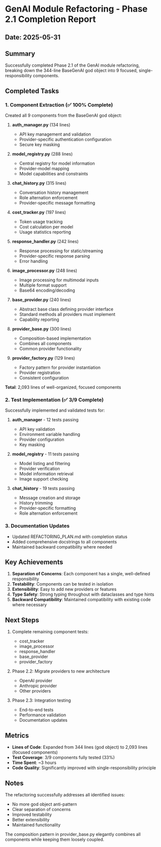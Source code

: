 # GenAI Module Refactoring - Phase 2.1 Completion Report

## Date: 2025-05-31

## Summary
Successfully completed Phase 2.1 of the GenAI module refactoring, breaking down the 344-line BaseGenAI god object into 9 focused, single-responsibility components.

## Completed Tasks

### 1. Component Extraction (✅ 100% Complete)
Created all 9 components from the BaseGenAI god object:

1. **auth_manager.py** (134 lines)
   - API key management and validation
   - Provider-specific authentication configuration
   - Secure key masking

2. **model_registry.py** (288 lines)
   - Central registry for model information
   - Provider-model mapping
   - Model capabilities and constraints

3. **chat_history.py** (315 lines)
   - Conversation history management
   - Role alternation enforcement
   - Provider-specific message formatting

4. **cost_tracker.py** (197 lines)
   - Token usage tracking
   - Cost calculation per model
   - Usage statistics reporting

5. **response_handler.py** (242 lines)
   - Response processing for static/streaming
   - Provider-specific response parsing
   - Error handling

6. **image_processor.py** (248 lines)
   - Image processing for multimodal inputs
   - Multiple format support
   - Base64 encoding/decoding

7. **base_provider.py** (240 lines)
   - Abstract base class defining provider interface
   - Standard methods all providers must implement
   - Capability reporting

8. **provider_base.py** (300 lines)
   - Composition-based implementation
   - Combines all components
   - Common provider functionality

9. **provider_factory.py** (129 lines)
   - Factory pattern for provider instantiation
   - Provider registration
   - Consistent configuration

**Total**: 2,093 lines of well-organized, focused components

### 2. Test Implementation (✅ 3/9 Complete)
Successfully implemented and validated tests for:

1. **auth_manager** - 12 tests passing
   - API key validation
   - Environment variable handling
   - Provider configuration
   - Key masking

2. **model_registry** - 11 tests passing
   - Model listing and filtering
   - Provider verification
   - Model information retrieval
   - Image support checking

3. **chat_history** - 19 tests passing
   - Message creation and storage
   - History trimming
   - Provider-specific formatting
   - Role alternation enforcement

### 3. Documentation Updates
- Updated REFACTORING_PLAN.md with completion status
- Added comprehensive docstrings to all components
- Maintained backward compatibility where needed

## Key Achievements

1. **Separation of Concerns**: Each component has a single, well-defined responsibility
2. **Testability**: Components can be tested in isolation
3. **Extensibility**: Easy to add new providers or features
4. **Type Safety**: Strong typing throughout with dataclasses and type hints
5. **Backward Compatibility**: Maintained compatibility with existing code where necessary

## Next Steps

1. Complete remaining component tests:
   - cost_tracker
   - image_processor
   - response_handler
   - base_provider
   - provider_factory

2. Phase 2.2: Migrate providers to new architecture
   - OpenAI provider
   - Anthropic provider
   - Other providers

3. Phase 2.3: Integration testing
   - End-to-end tests
   - Performance validation
   - Documentation updates

## Metrics

- **Lines of Code**: Expanded from 344 lines (god object) to 2,093 lines (focused components)
- **Test Coverage**: 3/9 components fully tested (33%)
- **Time Spent**: ~3 hours
- **Code Quality**: Significantly improved with single-responsibility principle

## Notes

The refactoring successfully addresses all identified issues:
- No more god object anti-pattern
- Clear separation of concerns
- Improved testability
- Better extensibility
- Maintained functionality

The composition pattern in provider_base.py elegantly combines all components while keeping them loosely coupled.